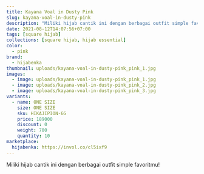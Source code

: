 ```yaml
---
title: Kayana Voal in Dusty Pink
slug: kayana-voal-in-dusty-pink
description: "Miliki hijab cantik ini dengan berbagai outfit simple favoritmu!"
date: 2021-08-12T14:07:56+07:00
tags: [square hijab]
collections: [square hijab, hijab essential]
color:
  - pink
brand:
  - hijabenka
thumbnail: uploads/kayana-voal-in-dusty-pink_pink_1.jpg
images:
  - image: uploads/kayana-voal-in-dusty-pink_pink_1.jpg
  - image: uploads/kayana-voal-in-dusty-pink_pink_2.jpg
  - image: uploads/kayana-voal-in-dusty-pink_pink_3.jpg
variants:
  - name: ONE SIZE
    size: ONE SIZE
    sku: HIKAJIPION-6G
    price: 189000
    discount: 0
    weight: 700
    quantity: 10
marketplace:
  hijabenka: https://invol.co/cl5ixf9
---
```


Miliki hijab cantik ini dengan berbagai outfit simple favoritmu!
